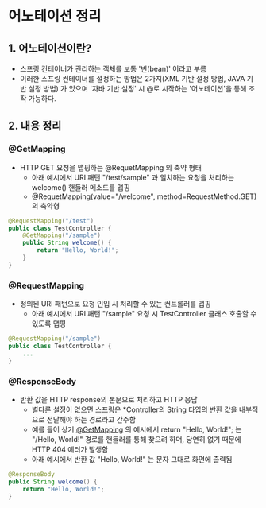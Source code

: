 # 어노테이션 정리
## 1. 어노테이션이란?
- 스프링 컨테이너가 관리하는 객체를 보통 '빈(bean)' 이라고 부름
- 이러한 스프링 컨테이너를 설정하는 방법은 2가지(XML 기반 설정 방법, JAVA 기반 설정 방법) 가 있으며 '자바 기반 설정' 시 @로 시작하는 '어노테이션'을 통해 조작 가능하다.

## 2. 내용 정리
### @GetMapping
- HTTP GET 요청을 맵핑하는 @RequetMapping 의 축약 형태
  - 아래 예시에서 URI 패턴 "/test/sample" 과 일치하는 요청을 처리하는 welcome() 핸들러 메소드를 맵핑
  - @RequetMapping(value="/welcome", method=RequestMethod.GET) 의 축약형
``` java
@RequestMapping("/test")
public class TestController {
    @GetMapping("/sample")
    public String welcome() {
        return "Hello, World!";
    }
}
```

### @RequestMapping
- 정의된 URI 패턴으로 요청 인입 시 처리할 수 있는 컨트롤러를 맵핑
  - 아래 예시에서 URI 패턴 "/sample" 요청 시 TestController 클래스 호출할 수 있도록 맵핑
``` java
@RequestMapping("/sample")
public class TestController {
    ...
}
```


### @ResponseBody
- 반환 값을 HTTP response의 본문으로 처리하고 HTTP 응답
  - 별다른 설정이 없으면 스프링은 *Controller의 String 타입의 반환 값을 내부적으로 전달해야 하는 경로라고 간주함
  - 예를 들어 상기 <a href="#getmapping">@GetMapping</a> 의 예시에서 return "Hello, World!"; 는 "/Hello, World!" 경로를 핸들러를 통해 찾으려 하며, 당연히 없기 때문에 HTTP 404 에러가 발생함
  - 아래 예시에서 반환 값 "Hello, World!" 는 문자 그대로 화면에 출력됨
``` java
@ResponseBody
public String welcome() {
    return "Hello, World!";
}
```








